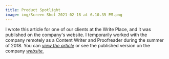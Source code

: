 ```yaml
---
title: Product Spotlight
image: img/Screen Shot 2021-02-18 at 6.10.35 PM.png
---
```


I wrote this article for one of our clients at the Write Place, and it was published on the company's website. I temporarily worked with the company remotely as a Content Writer and Proofreader during the summer of 2018. You can *<a href="documentsfolder1/PEC Article.pdf" target="_blank">view the article</a>* or see the published version on the company 
*<a href="https://pellaengraving.com/pec-makes-waves-with-new-donor-wall-at-cambridge-sportsplex/" target="_blank">website.</a>*
